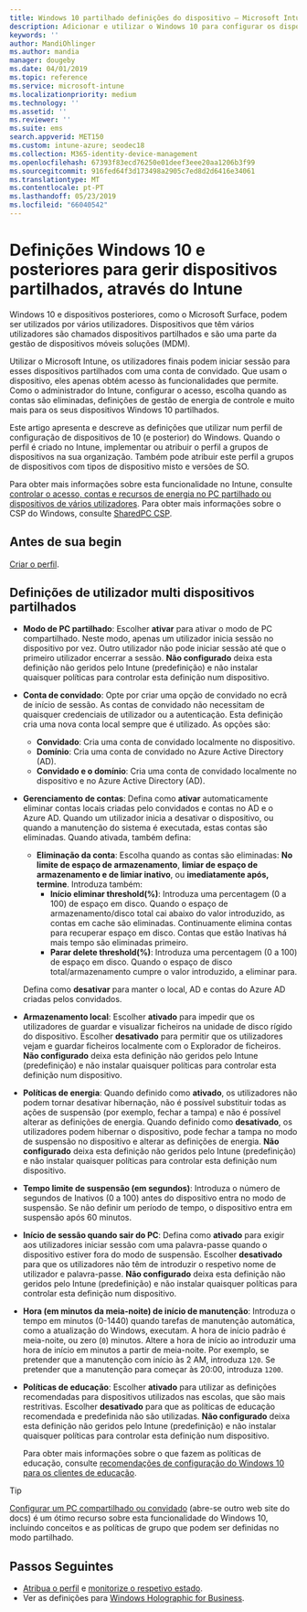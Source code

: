```yaml
---
title: Windows 10 partilhado definições do dispositivo – Microsoft Intune – Azure | Documentos da Microsoft
description: Adicionar e utilizar o Windows 10 para configurar os dispositivos que são partilhados ou utilizados por vários utilizadores no Microsoft Intune. Ver uma lista de todas as definições e o que fazer em dispositivos, incluindo o Microsoft Surface. Controlar as contas de convidado, gerir contas e eliminar contas inativas, permitir ou impedir guardar para o armazenamento local, definir power e opções de estado de suspensão, escolher quando as atualizações são instaladas e utilizam dispositivos em ambientes de educação num perfil de configuração do dispositivo.
keywords: ''
author: MandiOhlinger
ms.author: mandia
manager: dougeby
ms.date: 04/01/2019
ms.topic: reference
ms.service: microsoft-intune
ms.localizationpriority: medium
ms.technology: ''
ms.assetid: ''
ms.reviewer: ''
ms.suite: ems
search.appverid: MET150
ms.custom: intune-azure; seodec18
ms.collection: M365-identity-device-management
ms.openlocfilehash: 67393f83ecd76250e01deef3eee20aa1206b3f99
ms.sourcegitcommit: 916fed64f3d173498a2905c7ed8d2d6416e34061
ms.translationtype: MT
ms.contentlocale: pt-PT
ms.lasthandoff: 05/23/2019
ms.locfileid: "66040542"
---
```

# <a name="windows-10-and-later-settings-to-manage-shared-devices-using-intune"></a>Definições Windows 10 e posteriores para gerir dispositivos partilhados, através do Intune

Windows 10 e dispositivos posteriores, como o Microsoft Surface, podem ser utilizados por vários utilizadores. Dispositivos que têm vários utilizadores são chamados dispositivos partilhados e são uma parte da gestão de dispositivos móveis soluções (MDM).

Utilizar o Microsoft Intune, os utilizadores finais podem iniciar sessão para esses dispositivos partilhados com uma conta de convidado. Que usam o dispositivo, eles apenas obtém acesso às funcionalidades que permite. Como o administrador do Intune, configurar o acesso, escolha quando as contas são eliminadas, definições de gestão de energia de controle e muito mais para os seus dispositivos Windows 10 partilhados.

Este artigo apresenta e descreve as definições que utilizar num perfil de configuração de dispositivos de 10 (e posterior) do Windows. Quando o perfil é criado no Intune, implementar ou atribuir o perfil a grupos de dispositivos na sua organização. Também pode atribuir este perfil a grupos de dispositivos com tipos de dispositivo misto e versões de SO.

Para obter mais informações sobre esta funcionalidade no Intune, consulte [controlar o acesso, contas e recursos de energia no PC partilhado ou dispositivos de vários utilizadores](shared-user-device-settings.md). Para obter mais informações sobre o CSP do Windows, consulte [SharedPC CSP](https://docs.microsoft.com/windows/client-management/mdm/sharedpc-csp).

## <a name="before-your-begin"></a>Antes de sua begin

[Criar o perfil](shared-user-device-settings.md).

## <a name="shared-multi-user-device-settings"></a>Definições de utilizador multi dispositivos partilhados

- **Modo de PC partilhado**: Escolher **ativar** para ativar o modo de PC compartilhado. Neste modo, apenas um utilizador inicia sessão no dispositivo por vez. Outro utilizador não pode iniciar sessão até que o primeiro utilizador encerrar a sessão. **Não configurado** deixa esta definição não geridos pelo Intune (predefinição) e não instalar quaisquer políticas para controlar esta definição num dispositivo.
- **Conta de convidado**: Opte por criar uma opção de convidado no ecrã de início de sessão. As contas de convidado não necessitam de quaisquer credenciais de utilizador ou a autenticação. Esta definição cria uma nova conta local sempre que é utilizado. As opções são:
  - **Convidado**: Cria uma conta de convidado localmente no dispositivo.
  - **Domínio**: Cria uma conta de convidado no Azure Active Directory (AD).
  - **Convidado e o domínio**: Cria uma conta de convidado localmente no dispositivo e no Azure Active Directory (AD).
- **Gerenciamento de contas**: Defina como **ativar** automaticamente eliminar contas locais criadas pelo convidados e contas no AD e o Azure AD. Quando um utilizador inicia a desativar o dispositivo, ou quando a manutenção do sistema é executada, estas contas são eliminadas. Quando ativada, também defina:
  - **Eliminação da conta**: Escolha quando as contas são eliminadas: **No limite de espaço de armazenamento**, **limiar de espaço de armazenamento e de limiar inativo**, ou **imediatamente após, termine**. Introduza também:
    - **Início eliminar threshold(%)**: Introduza uma percentagem (0 a 100) de espaço em disco. Quando o espaço de armazenamento/disco total cai abaixo do valor introduzido, as contas em cache são eliminadas. Continuamente elimina contas para recuperar espaço em disco. Contas que estão Inativas há mais tempo são eliminadas primeiro.
    - **Parar delete threshold(%)**: Introduza uma percentagem (0 a 100) de espaço em disco. Quando o espaço de disco total/armazenamento cumpre o valor introduzido, a eliminar para.

  Defina como **desativar** para manter o local, AD e contas do Azure AD criadas pelos convidados.

- **Armazenamento local**: Escolher **ativado** para impedir que os utilizadores de guardar e visualizar ficheiros na unidade de disco rígido do dispositivo. Escolher **desativado** para permitir que os utilizadores vejam e guardar ficheiros localmente com o Explorador de ficheiros. **Não configurado** deixa esta definição não geridos pelo Intune (predefinição) e não instalar quaisquer políticas para controlar esta definição num dispositivo.
- **Políticas de energia**: Quando definido como **ativado**, os utilizadores não podem tornar desativar hibernação, não é possível substituir todas as ações de suspensão (por exemplo, fechar a tampa) e não é possível alterar as definições de energia. Quando definido como **desativado**, os utilizadores podem hibernar o dispositivo, pode fechar a tampa no modo de suspensão no dispositivo e alterar as definições de energia. **Não configurado** deixa esta definição não geridos pelo Intune (predefinição) e não instalar quaisquer políticas para controlar esta definição num dispositivo.
- **Tempo limite de suspensão (em segundos)**: Introduza o número de segundos de Inativos (0 a 100) antes do dispositivo entra no modo de suspensão. Se não definir um período de tempo, o dispositivo entra em suspensão após 60 minutos.
- **Início de sessão quando sair do PC**: Defina como **ativado** para exigir aos utilizadores iniciar sessão com uma palavra-passe quando o dispositivo estiver fora do modo de suspensão. Escolher **desativado** para que os utilizadores não têm de introduzir o respetivo nome de utilizador e palavra-passe. **Não configurado** deixa esta definição não geridos pelo Intune (predefinição) e não instalar quaisquer políticas para controlar esta definição num dispositivo.
- **Hora (em minutos da meia-noite) de início de manutenção**: Introduza o tempo em minutos (0-1440) quando tarefas de manutenção automática, como a atualização do Windows, executam. A hora de início padrão é meia-noite, ou zero (`0`) minutos. Altere a hora de início ao introduzir uma hora de início em minutos a partir de meia-noite. Por exemplo, se pretender que a manutenção com início às 2 AM, introduza `120`. Se pretender que a manutenção para começar às 20:00, introduza `1200`.
- **Políticas de educação**: Escolher **ativado** para utilizar as definições recomendadas para dispositivos utilizados nas escolas, que são mais restritivas. Escolher **desativado** para que as políticas de educação recomendada e predefinida não são utilizadas. **Não configurado** deixa esta definição não geridos pelo Intune (predefinição) e não instalar quaisquer políticas para controlar esta definição num dispositivo.

  Para obter mais informações sobre o que fazem as políticas de educação, consulte [recomendações de configuração do Windows 10 para os clientes de educação](https://docs.microsoft.com/education/windows/configure-windows-for-education).

> [!TIP]
> [Configurar um PC compartilhado ou convidado](https://docs.microsoft.com/windows/configuration/set-up-shared-or-guest-pc) (abre-se outro web site do docs) é um ótimo recurso sobre esta funcionalidade do Windows 10, incluindo conceitos e as políticas de grupo que podem ser definidas no modo partilhado.

## <a name="next-steps"></a>Passos Seguintes

- [Atribua o perfil](device-profile-assign.md) e [monitorize o respetivo estado](device-profile-monitor.md).
- Ver as definições para [Windows Holographic for Business](shared-user-device-settings-windows-holographic.md).
